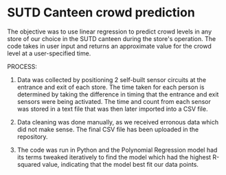# SUTD Canteen crowd prediction

The objective was to use linear regression to predict crowd levels in any store of our choice in the SUTD canteen during the store's operation. The code takes in user input and returns an approximate value for the crowd level at a user-specified time.

PROCESS:
1) Data was collected by positioning 2 self-built sensor circuits at the entrance and exit of each store. The time taken for each person is determined by taking the difference in timing that the entrance and exit sensors were being activated. The time and count from each sensor was stored in a text file that was then later imported into a CSV file.

2) Data cleaning was done manually, as we received erronous data which did not make sense. The final CSV file has been uploaded in the repository.

3) The code was run in Python and the Polynomial Regression model had its terms tweaked iteratively to find the model which had the highest R-squared value, indicating that the model best fit our data points. 
